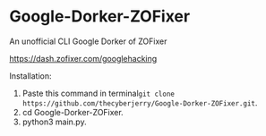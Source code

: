 # Google-Dorker-ZOFixer
                                                    
An unofficial CLI Google Dorker of ZOFixer

https://dash.zofixer.com/googlehacking

Installation:

1. Paste this command in terminal`git clone https://github.com/thecyberjerry/Google-Dorker-ZOFixer.git`.
2. cd Google-Dorker-ZOFixer.
3. python3 main.py.

